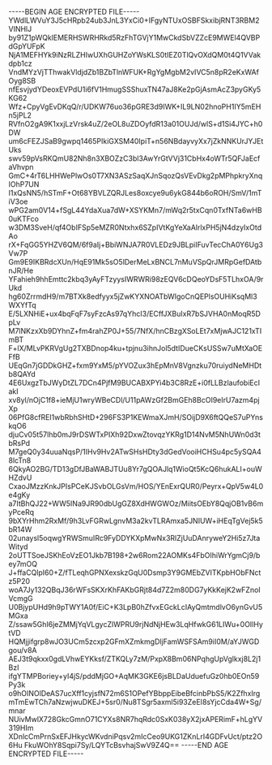-----BEGIN AGE ENCRYPTED FILE-----
YWdlLWVuY3J5cHRpb24ub3JnL3YxCi0+IFgyNTUxOSBFSkxibjRNT3RBM2VINHlJ
by91Z1pWQklEMERHSWRHRkd5RzFhTGVjY1MwCkdSbVZZcE9MWEl4QVBPdGpYUFpK
NjA1MEFHYk9iNzRLZHIwUXhGUHZoYWsKLS0tIEZ0TlQvOXdQM0t4Q1VVakdpb1cz
VndMYzVjTThwakVldjdZb1BZbTlnWFUK+RgYgMgbM2vIVC5n8pR2eKxWAfOyg8SB
nfEsvjydYDeoxEVPdU1i6fV1HmugSSShuxTN47aJ8Ke2pGjAsmAcZ3pyGKy5KG62
Wfz+CpyVgEvDKqQ/r/UDKW76uo36pGRE3d9IWK+IL9LN02hnoPH1IY5mEHn5jPL2
RVfnO2gA9K1xxjLzVrsk4uZ/2eOL8uZDOyfdR13a01OUJd/wlS+d1Si4JYC+h0DW
um6cFEZJSaB9gwpq1465PIkiGXSM40IpiT+n56NBdayvyXx7jZkNNKUrJYJEtUks
swv59pVsRKQmU82Nh8n3XBOZzC3bl3AwYrGtVVj31CbHx4oWTr5QFJaEcfaVhvpn
GmC+4rT6LHHWePlwOs0T7XN3ASzSaqXJnSqozQsVEvDkg2pMPhpkryXnqIOhP7UN
I1xQsNN5/hSTmF+Ot68YBVLZQRJLes8oxcye9u6ykG844b6oROH/SmV/1mTiV3oe
wPG2am0V14+fSgL44YdaXua7dW+XSYKMn7/mWq2r5txCqn0TxfNTa6wHB0uKTFco
w3DM3SveH/qf4ObIFSp5eMZR0Ntxhx6SZpIVtKgYeXaAlrlxPH5jN4dzyIxOtdAo
rX+FqGG5YHZV6QM/6f9aIj+BbiWNJA7R0VLEDz9JBLpiIFuvTecChA0Y6Ug3Vw7P
Gm9E9IKBRdcXUn/HqE91Mk5sO5lDerMeLxBNCL7nMuVSpQrJMRpGefDAtbnJR/He
YFahieh9hhEmttc2kbq3yAyFTzyysIWRWRi98zEQV6cDQeoYDsF5TLhxOA/9rUkd
hg60ZrrmdH9/m7BTXk8edfyyx5jZwKYXNOATbWIgoCnQEPlsOUHiKsqMl3WXYfTq
E/5LXNHiE+ux4bqFqF7syFzcAs97qYhcI3/ECffJXBuIxR7bSJVHA0nMoqR5DpLv
M7lNKzxXb9DYhnZ+fm4rahZP0J+55/7NfX/hnCBzgXSoLEt7xMjwAJC121xTImBT
F+lX/MLvPKRVgUg2TXBDnop4ku+tpjnu3ihnJol5dtIDueCKsUSSw7uMtXaOEFfB
UEqGn7jGDDkGHZ+fxm9YxM5/pYVOZux3hEpMnV8Vgnzku70ruiydNeMHDtb8QAYd
4E6UxgzTbJWyDtZL7DCn4PjfM9BUCABXPYi4b3C8RzE+i0fLLBzlaufobiEcIakI
xv8yl/nOjC1f8+ieMjU1wryWBeCDl/U11pAWzGf2BmGEh8BcOI9eIrU7azm4pjXp
06PfG8cfREI1wbRbhSHtD+296FS3P1KEWmaXJmH/SOijD9X6ftQQeS7uPYnskqO6
djuCv05t57lhb0mJ9rDSWTxPIXh92DxwZtovqzYKRg1D14NvM5NhUWn0d3tbRsPd
M7geQ0y34uuaNqsP/1IHv9Hv2ATwSHsHDty3dGedVooiHCHSu4pc5ySQA48lcTn8
6QkyAO2BG/TD13gDfJBaWABJTUu8Yr7gQOAJlq1WioQt5KcQ6hukALI+ouWHZdvU
CxaoJMzzKnkJPIsPCeKJSvbOLGsVm/HOS/YEnExrQUR0/Peyrx+QpV5w4L0e4gKy
a7ItBhQJ22+WW5INa9JR90dbUgGZ8XdHWGWOz/MiitsOEbY8QqjOB1vB6myPceRq
9bXYrHhm2RxMf/9h3LvFGRwLgnvM3a2kvTLRAmxa5JNIUW+iHEqTgVej5k5bR14W
02unaysl5oqwgYRWSmuIRc9FyDDYKXpMwNx3RlZjUuDAnryweY2Hi5z7JtaWityd
2oUTTSoeJSKhEoVzEO1Jkb7B198+2w6Rom22AOMKs4FbOIhiWrYgmCj9/bey7mOQ
J+ffaCQlpI60+Z/fTLeqhGPNXexskzGqU0Dsmp3Y9GMEbZVITKpbHObFNctz5P20
woA7Jy132QBqJ36rWFsSKXrKhFAKbGRjt84d7Z2m80DG7yKkKejK2wFZnoIVcmgG
U0BjypUHd9h9pTWY1A0f/EiC+K3LpB0hZfvxEGckLcIAyQmtmdlvO6ynGvU5MGxa
Z/ssaw5GhI6jeZMMjYqVLgycZlWPRU9rjNdNjHEw3LqHfwkG61LIWu+0OIlHytVD
HQMjjifgrp8wJO3UCm5zcxp2GFmXZmkmgDljFamWSFSAm9iI0M/aYJWGDgou/v8A
AEJ3t9qkxx0gdLVhwEYKksf/ZTKQLy7zM/PxpX8Bm06NPqhgUpVglkxj8L2j1BzI
ifgYTMPBoriey+yI4jS/pddMjGO+AqMK3GKE6jsBLDaUduefuGz0hb0EOn59Py3k
o9hOINOlDeAS7ucXff1cyjsfN72m6S1OPefYBbppEibeBfcinbPbS5/K2ZfhxIrg
mTmEwTCh7aNzwjwuDKEJ+5sr0/Nu8TSgr5axml5i93ZeEI8sYjcCda4W+Sg/mnar
NUivMwlX728GkcGmnO71CYXs8NR7hqRdc0SxK038yX2jxAPERimF+hLgYV319HIm
XDnlcCmPrnSxEFJHkycWKvdniPqsv2mIcCeo9UKG1ZKnLrI4GDFvUct/ptz2O6Hu
FkuWOhY8Sqpi7Sy/LQYTcBsvhajSwV9Z4Q==
-----END AGE ENCRYPTED FILE-----
